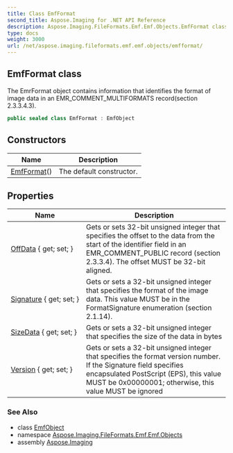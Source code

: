```yaml
---
title: Class EmfFormat
second_title: Aspose.Imaging for .NET API Reference
description: Aspose.Imaging.FileFormats.Emf.Emf.Objects.EmfFormat class. The EmrFormat object contains information that identifies the format of image data in an EMR_COMMENT_MULTIFORMATS recordsection 2.3.3.4.3
type: docs
weight: 3000
url: /net/aspose.imaging.fileformats.emf.emf.objects/emfformat/
---
```

## EmfFormat class

The EmrFormat object contains information that identifies the format of image data in an EMR_COMMENT_MULTIFORMATS record(section 2.3.3.4.3).

```csharp
public sealed class EmfFormat : EmfObject
```

## Constructors

| Name | Description |
| --- | --- |
| [EmfFormat](emfformat/)() | The default constructor. |

## Properties

| Name | Description |
| --- | --- |
| [OffData](../../aspose.imaging.fileformats.emf.emf.objects/emfformat/offdata/) { get; set; } | Gets or sets 32-bit unsigned integer that specifies the offset to the data from the start of the identifier field in an EMR_COMMENT_PUBLIC record (section 2.3.3.4). The offset MUST be 32-bit aligned. |
| [Signature](../../aspose.imaging.fileformats.emf.emf.objects/emfformat/signature/) { get; set; } | Gets or sets a 32-bit unsigned integer that specifies the format of the image data. This value MUST be in the FormatSignature enumeration (section 2.1.14). |
| [SizeData](../../aspose.imaging.fileformats.emf.emf.objects/emfformat/sizedata/) { get; set; } | Gets or sets a 32-bit unsigned integer that specifies the size of the data in bytes |
| [Version](../../aspose.imaging.fileformats.emf.emf.objects/emfformat/version/) { get; set; } | Gets or sets a 32-bit unsigned integer that specifies the format version number. If the Signature field specifies encapsulated PostScript (EPS), this value MUST be 0x00000001; otherwise, this value MUST be ignored |

### See Also

* class [EmfObject](../emfobject/)
* namespace [Aspose.Imaging.FileFormats.Emf.Emf.Objects](../../aspose.imaging.fileformats.emf.emf.objects/)
* assembly [Aspose.Imaging](../../)


